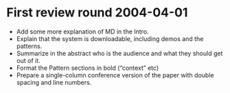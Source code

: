 
# First review round 2004-04-01

- Add some more explanation of MD in the Intro.
- Explain that the system is downloadable, including demos and the patterns.
- Summarize in the abstract who is the audience and what they should get out of it.
- Format the Pattern sections in bold (“context” etc)
- Prepare a single-column conference version of the paper with double spacing and line numbers.

